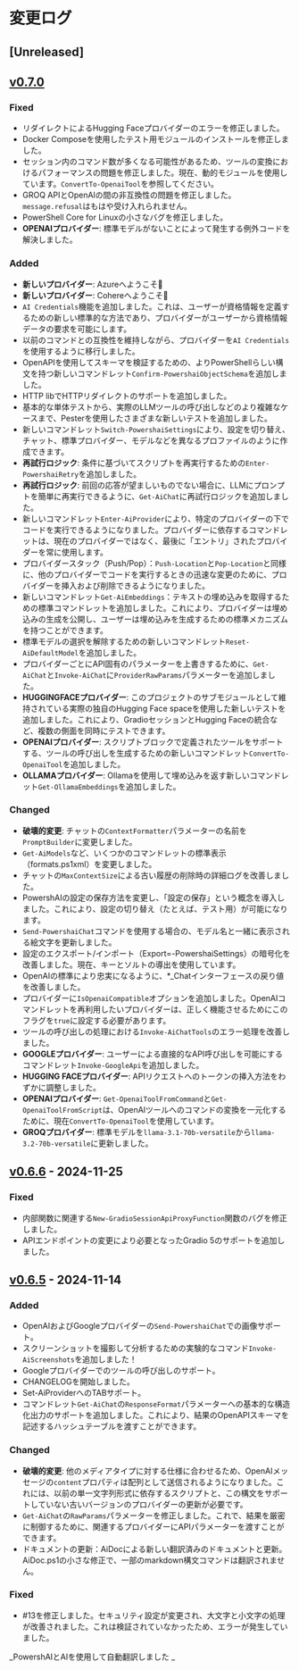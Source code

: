 ﻿# 変更ログ

## [Unreleased] <!--AiDoc:Translator:IgnoreLine-->

## [v0.7.0]

### Fixed <!--AiDoc:Translator:IgnoreLine-->
- リダイレクトによるHugging Faceプロバイダーのエラーを修正しました。
- Docker Composeを使用したテスト用モジュールのインストールを修正しました。
- セッション内のコマンド数が多くなる可能性があるため、ツールの変換におけるパフォーマンスの問題を修正しました。現在、動的モジュールを使用しています。`ConvertTo-OpenaiTool`を参照してください。
- GROQ APIとOpenAIの間の非互換性の問題を修正しました。`message.refusal`はもはや受け入れられません。
- PowerShell Core for Linuxの小さなバグを修正しました。
- **OPENAIプロバイダー**: 標準モデルがないことによって発生する例外コードを解決しました。

### Added <!--AiDoc:Translator:IgnoreLine-->
- **新しいプロバイダー**: Azureへようこそ🎉
- **新しいプロバイダー**: Cohereへようこそ🎉
- `AI Credentials`機能を追加しました。これは、ユーザーが資格情報を定義するための新しい標準的な方法であり、プロバイダーがユーザーから資格情報データの要求を可能にします。
- 以前のコマンドとの互換性を維持しながら、プロバイダーを`AI Credentials`を使用するように移行しました。
- OpenAPIを使用してスキーマを検証するための、よりPowerShellらしい構文を持つ新しいコマンドレット`Confirm-PowershaiObjectSchema`を追加しました。
- HTTP libでHTTPリダイレクトのサポートを追加しました。
- 基本的な単体テストから、実際のLLMツールの呼び出しなどのより複雑なケースまで、Pesterを使用したさまざまな新しいテストを追加しました。
- 新しいコマンドレット`Switch-PowershaiSettings`により、設定を切り替え、チャット、標準プロバイダー、モデルなどを異なるプロファイルのように作成できます。
- **再試行ロジック**: 条件に基づいてスクリプトを再実行するための`Enter-PowershaiRetry`を追加しました。
- **再試行ロジック**: 前回の応答が望ましいものでない場合に、LLMにプロンプトを簡単に再実行できるように、`Get-AiChat`に再試行ロジックを追加しました。
- 新しいコマンドレット`Enter-AiProvider`により、特定のプロバイダーの下でコードを実行できるようになりました。プロバイダーに依存するコマンドレットは、現在のプロバイダーではなく、最後に「エントリ」されたプロバイダーを常に使用します。
- プロバイダースタック（Push/Pop）：`Push-Location`と`Pop-Location`と同様に、他のプロバイダーでコードを実行するときの迅速な変更のために、プロバイダーを挿入および削除できるようになりました。
- 新しいコマンドレット`Get-AiEmbeddings`：テキストの埋め込みを取得するための標準コマンドレットを追加しました。これにより、プロバイダーは埋め込みの生成を公開し、ユーザーは埋め込みを生成するための標準メカニズムを持つことができます。
- 標準モデルの選択を解除するための新しいコマンドレット`Reset-AiDefaultModel`を追加しました。
- プロバイダーごとにAPI固有のパラメーターを上書きするために、`Get-AiChat`と`Invoke-AiChat`に`ProviderRawParams`パラメーターを追加しました。
- **HUGGINGFACEプロバイダー**: このプロジェクトのサブモジュールとして維持されている実際の独自のHugging Face spaceを使用した新しいテストを追加しました。これにより、GradioセッションとHugging Faceの統合など、複数の側面を同時にテストできます。
- **OPENAIプロバイダー**: スクリプトブロックで定義されたツールをサポートする、ツールの呼び出しを生成するための新しいコマンドレット`ConvertTo-OpenaiTool`を追加しました。
- **OLLAMAプロバイダー**: Ollamaを使用して埋め込みを返す新しいコマンドレット`Get-OllamaEmbeddings`を追加しました。

### Changed <!--AiDoc:Translator:IgnoreLine-->
- **破壊的変更**: チャットの`ContextFormatter`パラメーターの名前を`PromptBuilder`に変更しました。
- `Get-AiModels`など、いくつかのコマンドレットの標準表示（formats.ps1xml）を変更しました。
- チャットの`MaxContextSize`による古い履歴の削除時の詳細ログを改善しました。
- PowershAIの設定の保存方法を変更し、「設定の保存」という概念を導入しました。これにより、設定の切り替え（たとえば、テスト用）が可能になります。
- `Send-PowershaiChat`コマンドを使用する場合の、モデル名と一緒に表示される絵文字を更新しました。
- 設定のエクスポート/インポート（Export=-PowershaiSettings）の暗号化を改善しました。現在、キーとソルトの導出を使用しています。
- OpenAIの標準により忠実になるように、*_Chatインターフェースの戻り値を改善しました。
- プロバイダーに`IsOpenaiCompatible`オプションを追加しました。OpenAIコマンドレットを再利用したいプロバイダーは、正しく機能させるためにこのフラグを`true`に設定する必要があります。
- ツールの呼び出しの処理における`Invoke-AiChatTools`のエラー処理を改善しました。
- **GOOGLEプロバイダー**: ユーザーによる直接的なAPI呼び出しを可能にするコマンドレット`Invoke-GoogleApi`を追加しました。
- **HUGGING FACEプロバイダー**: APIリクエストへのトークンの挿入方法をわずかに調整しました。
- **OPENAIプロバイダー**: `Get-OpenaiToolFromCommand`と`Get-OpenaiToolFromScript`は、OpenAIツールへのコマンドの変換を一元化するために、現在`ConvertTo-OpenaiTool`を使用しています。
- **GROQプロバイダー**: 標準モデルを`llama-3.1-70b-versatile`から`llama-3.2-70b-versatile`に更新しました。

## [v0.6.6] - 2024-11-25

### Fixed <!--AiDoc:Translator:IgnoreLine-->
- 内部関数に関連する`New-GradioSessionApiProxyFunction`関数のバグを修正しました。
- APIエンドポイントの変更により必要となったGradio 5のサポートを追加しました。

## [v0.6.5] - 2024-11-14

### Added <!--AiDoc:Translator:IgnoreLine-->
- OpenAIおよびGoogleプロバイダーの`Send-PowershaiChat`での画像サポート。
- スクリーンショットを撮影して分析するための実験的なコマンド`Invoke-AiScreenshots`を追加しました！
- Googleプロバイダーでのツールの呼び出しのサポート。
- CHANGELOGを開始しました。
- Set-AiProviderへのTABサポート。
- コマンドレット`Get-AiChat`の`ResponseFormat`パラメーターへの基本的な構造化出力のサポートを追加しました。これにより、結果のOpenAPIスキーマを記述するハッシュテーブルを渡すことができます。

### Changed <!--AiDoc:Translator:IgnoreLine-->
- **破壊的変更**: 他のメディアタイプに対する仕様に合わせるため、OpenAIメッセージの`content`プロパティは配列として送信されるようになりました。これには、以前の単一文字列形式に依存するスクリプトと、この構文をサポートしていない古いバージョンのプロバイダーの更新が必要です。
- `Get-AiChat`の`RawParams`パラメーターを修正しました。これで、結果を厳密に制御するために、関連するプロバイダーにAPIパラメーターを渡すことができます。
- ドキュメントの更新：AiDocによる新しい翻訳済みのドキュメントと更新。AiDoc.ps1の小さな修正で、一部のmarkdown構文コマンドは翻訳されません。

### Fixed <!--AiDoc:Translator:IgnoreLine-->
- #13を修正しました。セキュリティ設定が変更され、大文字と小文字の処理が改善されました。これは検証されていなかったため、エラーが発生していました。

[v0.6.6]: https://github.com/rrg92/powershai/releases/tag/v0.6.6
[v0.6.5]: https://github.com/rrg92/powershai/releases/tag/v0.6.5
[v0.7.0]: https://github.com/rrg92/powershai/releases/tag/v0.7.0


<!--PowershaiAiDocBlockStart-->
_PowershAIとAIを使用して自動翻訳しました
_
<!--PowershaiAiDocBlockEnd-->
